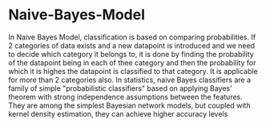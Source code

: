 # Naive-Bayes-Model
In Naive Bayes Model, classification is based on comparing probabilities. If 2 categories of data exists and a new datapoint is introduced and we need to decide which category it belongs to, it is done by finding the probability of the datapoint being in each of thee category and then the probability for which it is highes the datapoint is classified to that category. It is applicable for more than 2 categories also.
In statistics, naive Bayes classifiers are a family of simple "probabilistic classifiers" based on applying Bayes' theorem with strong independence assumptions between the features. They are among the simplest Bayesian network models, but coupled with kernel density estimation, they can achieve higher accuracy levels
